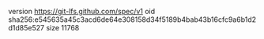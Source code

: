 version https://git-lfs.github.com/spec/v1
oid sha256:e545635a45c3acd6de64e308158d34f5189b4bab43b16cfc9a6b1d2d1d85e527
size 11768
